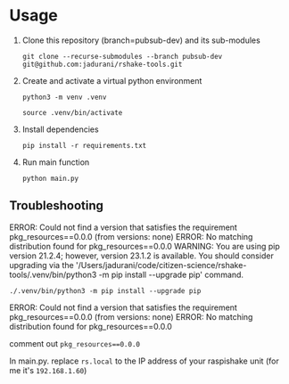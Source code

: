 # Usage

1. Clone this repository (branch=pubsub-dev) and its sub-modules

    `git clone --recurse-submodules --branch pubsub-dev git@github.com:jadurani/rshake-tools.git`

2. Create and activate a virtual python environment

    `python3 -m venv .venv`

    `source .venv/bin/activate`

3. Install dependencies

    `pip install -r requirements.txt`

4. Run main function

    `python main.py`


## Troubleshooting

ERROR: Could not find a version that satisfies the requirement pkg_resources==0.0.0 (from versions: none)
ERROR: No matching distribution found for pkg_resources==0.0.0
WARNING: You are using pip version 21.2.4; however, version 23.1.2 is available.
You should consider upgrading via the '/Users/jadurani/code/citizen-science/rshake-tools/.venv/bin/python3 -m pip install --upgrade pip' command.

`./.venv/bin/python3 -m pip install --upgrade pip`


ERROR: Could not find a version that satisfies the requirement pkg_resources==0.0.0 (from versions: none)
ERROR: No matching distribution found for pkg_resources==0.0.0

comment out `pkg_resources==0.0.0`

In main.py. replace `rs.local` to the IP address of your raspishake unit (for me it's `192.168.1.60`)